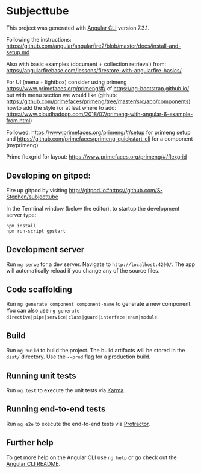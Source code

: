 # Subjecttube

This project was generated with [Angular CLI](https://github.com/angular/angular-cli) version 7.3.1.

Following the instructions: https://github.com/angular/angularfire2/blob/master/docs/install-and-setup.md

Also with basic examples (document + collection retrieval) from: https://angularfirebase.com/lessons/firestore-with-angularfire-basics/

For UI (menu + lightbox) consider using primeng https://www.primefaces.org/primeng/#/ cf https://ng-bootstrap.github.io/ but with menu section we would like (github: https://github.com/primefaces/primeng/tree/master/src/app/components) howto add the style (or at leat where to add: https://www.cloudhadoop.com/2018/07/primeng-with-angular-6-example-from.html)


Followed: https://www.primefaces.org/primeng/#/setup for primeng setup and https://github.com/primefaces/primeng-quickstart-cli for a component (myprimeng)

Prime flexgrid for layout: https://www.primefaces.org/primeng/#/flexgrid

## Developing on gitpod:

Fire up gitpod by visiting http://gitpod.io#https://github.com/S-Stephen/subjecttube

In the Terminal window (below the editor), to startup the development server type:

```
npm install
npm run-script gpstart
```


## Development server

Run `ng serve` for a dev server. Navigate to `http://localhost:4200/`. The app will automatically reload if you change any of the source files.

## Code scaffolding

Run `ng generate component component-name` to generate a new component. You can also use `ng generate directive|pipe|service|class|guard|interface|enum|module`.

## Build

Run `ng build` to build the project. The build artifacts will be stored in the `dist/` directory. Use the `--prod` flag for a production build.

## Running unit tests

Run `ng test` to execute the unit tests via [Karma](https://karma-runner.github.io).

## Running end-to-end tests

Run `ng e2e` to execute the end-to-end tests via [Protractor](http://www.protractortest.org/).

## Further help

To get more help on the Angular CLI use `ng help` or go check out the [Angular CLI README](https://github.com/angular/angular-cli/blob/master/README.md).
